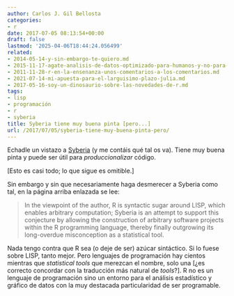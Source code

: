 ```yaml
---
author: Carlos J. Gil Bellosta
categories:
- r
date: 2017-07-05 08:13:54+00:00
draft: false
lastmod: '2025-04-06T18:44:24.056499'
related:
- 2014-05-14-y-sin-embargo-te-quiero.md
- 2015-11-17-agate-analisis-de-datos-optimizado-para-humanos-y-no-para-maquinas.md
- 2011-11-28-r-en-la-ensenanza-unos-comentarios-a-los-comentarios.md
- 2021-07-14-mi-apuesta-para-el-larguisimo-plazo-julia.md
- 2017-05-16-soy-un-dinosaurio-sobre-las-novedades-de-r.md
tags:
- lisp
- programación
- r
- syberia
title: Syberia tiene muy buena pinta [pero...]
url: /2017/07/05/syberia-tiene-muy-buena-pinta-pero/
---
```


Echadle un vistazo a [Syberia](https://github.com/syberia/syberia) (y me contáis qué tal os va). Tiene muy buena pinta y puede ser útil para _produccionalizar_ código.

[Esto es casi todo; lo que sigue es omitible.]

Sin embargo y sin que necesariamente haga desmerecer a Syberia como tal, en la página arriba enlazada se lee:

>In the viewpoint of the author, R is syntactic sugar around LISP, which enables arbitrary computation; Syberia is an attempt to support this conjecture by allowing the construction of arbitrary software projects within the R programming language, thereby finally outgrowing its long-overdue misconception as a statistical tool.

Nada tengo contra que R sea (o deje de ser) azúcar sintáctico. Si lo fuese sobre LISP, tanto mejor. Pero lenguajes de programación hay cientos mientras que _statistical tools_ que merezcan el nombre, solo una [¿es correcto concordar con la traducción más natural de _tools_?]. R no es un lenguaje de programación sino un entorno para el análisis estadístico y gráfico de datos con la muy destacada particularidad de ser programable.